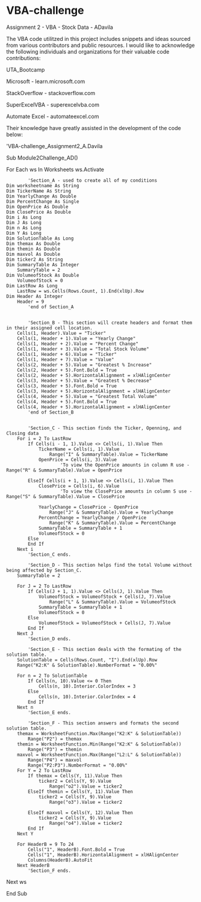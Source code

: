 # VBA-challenge
Assignment 2 - VBA - Stock Data - ADavila

The VBA code utilitzed in this project includes snippets and ideas sourced from various contributors and public resources. I would like to acknowledge the following individuals and organizations for their valuable code contributions:

UTA_Bootcamp

Microsoft - learn.microsoft.com

StackOverflow - stackoverflow.com

SuperExcelVBA - superexcelvba.com

Automate Excel - automateexcel.com

Their knowledge have greatly assisted in the development of the code below:

'VBA-challenge_Assignment2_A.Davila


Sub Module2Challenge_AD()

For Each ws In Worksheets
ws.Activate

            'Section_A - used to create all of my conditions 
    Dim worksheetname As String
    Dim TickerName As String
    Dim YearlyChange As Double
    Dim PercentChange As Single
    Dim OpenPrice As Double
    Dim ClosePrice As Double
    Dim i As Long
    Dim J As Long    
    Dim n As Long
    Dim Y As Long
    Dim SolutionTable As Long
    Dim themax As Double
    Dim themin As Double
    Dim maxvol As Double
    Dim ticker2 As String    
    Dim SummaryTable As Integer
        SummaryTable = 2
    Dim VolumeofStock As Double
        VolumeofStock = 0
    Dim LastRow As Long
        LastRow = ws.Cells(Rows.Count, 1).End(xlUp).Row
    Dim Header As Integer
        Header = 9
            'end of Section_A


            'Section_B - This section will create headers and format them in their assigned cell location.
        Cells(1, Header).Value = "Ticker"
        Cells(1, Header + 1).Value = "Yearly Change"
        Cells(1, Header + 2).Value = "Percent Change"
        Cells(1, Header + 3).Value = "Total Stock Volume"
        Cells(1, Header + 6).Value = "Ticker"
        Cells(1, Header + 7).Value = "Value"
        Cells(2, Header + 5).Value = "Greatest % Increase"
        Cells(2, Header + 5).Font.Bold = True
        Cells(2, Header + 5).HorizontalAlignment = xlHAlignCenter
        Cells(3, Header + 5).Value = "Greatest % Decrease"
        Cells(3, Header + 5).Font.Bold = True
        Cells(3, Header + 5).HorizontalAlignment = xlHAlignCenter
        Cells(4, Header + 5).Value = "Greatest Total Volume"
        Cells(4, Header + 5).Font.Bold = True
        Cells(4, Header + 5).HorizontalAlignment = xlHAlignCenter
            'end of Section_B


            'Section_C - This section finds the Ticker, Openning, and Closing data
        For i = 2 To LastRow
            If Cells(i - 1, 1).Value <> Cells(i, 1).Value Then
                TickerName = Cells(i, 1).Value
                    Range("I" & SummaryTable).Value = TickerName
                OpenPrice = Cells(i, 3).Value
                        'To view the OpenPrice amounts in column R use - Range("R" & SummaryTable).Value = OpenPrice
            
            ElseIf Cells(i + 1, 1).Value <> Cells(i, 1).Value Then
                ClosePrice = Cells(i, 6).Value
                        'To view the ClosePrice amounts in column S use - Range("S" & SummaryTable).Value = ClosePrice
                
                YearlyChange = ClosePrice - OpenPrice
                    Range("J" & SummaryTable).Value = YearlyChange
                PercentChange = YearlyChange / OpenPrice
                    Range("K" & SummaryTable).Value = PercentChange
                SummaryTable = SummaryTable + 1
                VolumeofStock = 0
            Else
            End If
        Next i
            'Section_C ends.           
                
            'Section_D - This section helps find the total Volume without being affected by Section_C. 
        SummaryTable = 2
        
        For J = 2 To LastRow
            If Cells(J + 1, 1).Value <> Cells(J, 1).Value Then
                VolumeofStock = VolumeofStock + Cells(J, 7).Value
                    Range("L" & SummaryTable).Value = VolumeofStock
                SummaryTable = SummaryTable + 1
                VolumeofStock = 0
            Else
                VolumeofStock = VolumeofStock + Cells(J, 7).Value
            End If
        Next J
            'Section_D ends.    

            'Section_E - This section deals with the formating of the solution table.
        SolutionTable = Cells(Rows.Count, "I").End(xlUp).Row
        Range("K2:K" & SolutionTable).NumberFormat = "0.00%"
    
        For n = 2 To SolutionTable
            If Cells(n, 10).Value <= 0 Then
                Cells(n, 10).Interior.ColorIndex = 3
            Else
                Cells(n, 10).Interior.ColorIndex = 4
            End If
        Next n
            'Section_E ends.
           
            'Section_F - This section answers and formats the second solution table.
        themax = WorksheetFunction.Max(Range("K2:K" & SolutionTable))
            Range("P2") = themax
        themin = WorksheetFunction.Min(Range("K2:K" & SolutionTable))
            Range("P3") = themin
        maxvol = WorksheetFunction.Max(Range("L2:L" & SolutionTable))
            Range("P4") = maxvol
            Range("P2:P3").NumberFormat = "0.00%"
        For Y = 2 To LastRow
            If themax = Cells(Y, 11).Value Then
                ticker2 = Cells(Y, 9).Value
                    Range("o2").Value = ticker2
            ElseIf themin = Cells(Y, 11).Value Then
                ticker2 = Cells(Y, 9).Value
                    Range("o3").Value = ticker2
        
            ElseIf maxvol = Cells(Y, 12).Value Then
                ticker2 = Cells(Y, 9).Value
                    Range("o4").Value = ticker2
            End If
        Next Y
        
        For HeaderB = 9 To 24
            Cells("1", HeaderB).Font.Bold = True
            Cells("1", HeaderB).HorizontalAlignment = xlHAlignCenter
            Columns(HeaderB).AutoFit
        Next HeaderB
            'Section_F ends.


 
Next ws
 

End Sub
